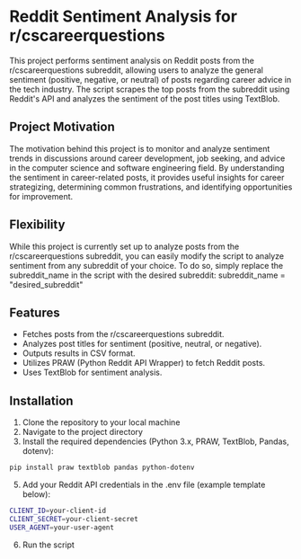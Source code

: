 # Reddit Sentiment Analysis for r/cscareerquestions
This project performs sentiment analysis on Reddit posts from the r/cscareerquestions subreddit, allowing users to analyze the general sentiment (positive, negative, or neutral) of posts regarding career advice in the tech industry. The script scrapes the top posts from the subreddit using Reddit's API and analyzes the sentiment of the post titles using TextBlob.

## Project Motivation
The motivation behind this project is to monitor and analyze sentiment trends in discussions around career development, job seeking, and advice in the computer science and software engineering field. By understanding the sentiment in career-related posts, it provides useful insights for career strategizing, determining common frustrations, and identifying opportunities for improvement.

## Flexibility
While this project is currently set up to analyze posts from the r/cscareerquestions subreddit, you can easily modify the script to analyze sentiment from any subreddit of your choice. To do so, simply replace the subreddit_name in the script with the desired subreddit:
subreddit_name = "desired_subreddit"

## Features
- Fetches posts from the r/cscareerquestions subreddit.
- Analyzes post titles for sentiment (positive, neutral, or negative).
- Outputs results in CSV format.
- Utilizes PRAW (Python Reddit API Wrapper) to fetch Reddit posts.
- Uses TextBlob for sentiment analysis.

## Installation
1. Clone the repository to your local machine
2. Navigate to the project directory
3. Install the required dependencies (Python 3.x, PRAW, TextBlob, Pandas, dotenv):
```bash
pip install praw textblob pandas python-dotenv
```
5. Add your Reddit API credentials in the .env file (example template below):
```bash
CLIENT_ID=your-client-id  
CLIENT_SECRET=your-client-secret  
USER_AGENT=your-user-agent
```
6. Run the script

